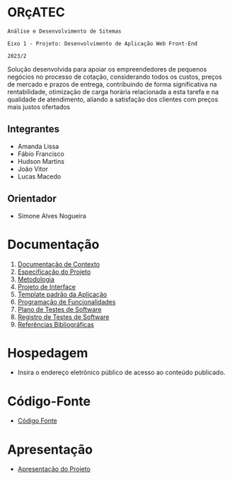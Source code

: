 # ORçATEC

`Análise e Desenvolvimento de Sitemas`

`Eixo 1 - Projeto: Desenvolvimento de Aplicação Web Front-End`

`2023/2`

Solução desenvolvida para apoiar os empreendedores de pequenos negócios no processo de cotação, considerando todos os custos, preços de mercado e prazos de entrega, contribuindo de forma significativa na rentabilidade, otimização de carga horária relacionada a esta tarefa e na qualidade de atendimento, aliando a satisfação dos clientes com preços mais justos ofertados

## Integrantes

* Amanda Lissa
* Fábio Francisco
* Hudson Martins
* João Vitor
* Lucas Macedo

## Orientador

* Simone Alves Nogueira

# Documentação

<ol>
<li><a href="documentos/01-Documentação de Contexto.md"> Documentação de Contexto</a></li>
<li><a href="documentos/02-Especificação do Projeto.md"> Especificação do Projeto</a></li>
<li><a href="documentos/03-Metodologia.md"> Metodologia</a></li>
<li><a href="documentos/04-Projeto de Interface.md"> Projeto de Interface</a></li>
<li><a href="documentos/05-Template padrão da Aplicação.md"> Template padrão da Aplicação</a></li>
<li><a href="documentos/06-Programação de Funcionalidades.md"> Programação de Funcionalidades</a></li>
<li><a href="documentos/07-Plano de Testes de Software.md"> Plano de Testes de Software</a></li>
<li><a href="documentos/08-Registro de Testes de Software.md"> Registro de Testes de Software</a></li>
<li><a href="documentos/09-Referências.md"> Referências Bibliográficas</a></li>
</ol>

# Hospedagem

* Insira o endereço eletrônico público de acesso ao conteúdo publicado. 

# Código-Fonte

* <a href="codigo-fonte/README.md">Código Fonte</a>

# Apresentação

* <a href="apresentacao/README.md">Apresentação do Projeto</a>
